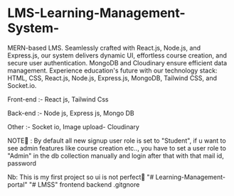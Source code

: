 # LMS-Learning-Management-System-
 MERN-based LMS. Seamlessly crafted with React.js, Node.js, and Express.js, our system delivers dynamic UI, effortless course creation, and secure user authentication. MongoDB and Cloudinary ensure efficient data management. Experience education's future with our technology stack: HTML, CSS, React.js, Node.js, Express.js, MongoDB, Tailwind CSS, and Socket.io.



 Front-end :-
 React js,
 Tailwind Css
 
 
 Back-end :-
 Node js,
 Express js,
 Mongo DB

 Other :-
 Socket io,
 Image upload- Cloudinary

NOTE📝 :
 By default all new signup user role is set to "Student", if u want to see admin features like course creation etc.., you have to set a user role to "Admin" in the db collection manually and login after that with that mail id, password


 
 Nb: This is my first project so ui is not perfect🙌
"# Learning-Management-portal" 
"# LMSS"  frontend backend .gitgnore
